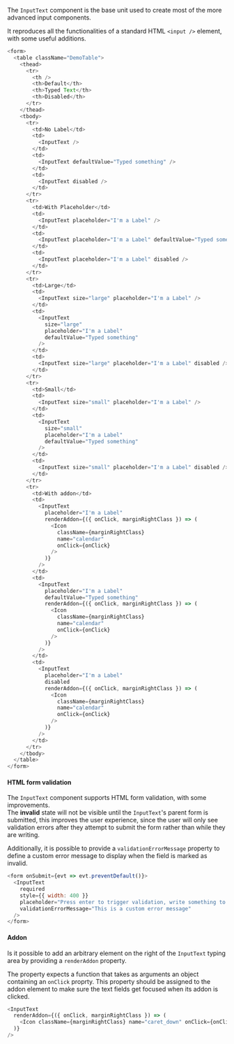 The `InputText` component is the base unit used to create most of the more
advanced input components.

It reproduces all the functionalities of a standard HTML `<input />` element,
with some useful additions.

```js
<form>
  <table className="DemoTable">
    <thead>
      <tr>
        <th />
        <th>Default</th>
        <th>Typed Text</th>
        <th>Disabled</th>
      </tr>
    </thead>
    <tbody>
      <tr>
        <td>No Label</td>
        <td>
          <InputText />
        </td>
        <td>
          <InputText defaultValue="Typed something" />
        </td>
        <td>
          <InputText disabled />
        </td>
      </tr>
      <tr>
        <td>With Placeholder</td>
        <td>
          <InputText placeholder="I'm a Label" />
        </td>
        <td>
          <InputText placeholder="I'm a Label" defaultValue="Typed something" />
        </td>
        <td>
          <InputText placeholder="I'm a Label" disabled />
        </td>
      </tr>
      <tr>
        <td>Large</td>
        <td>
          <InputText size="large" placeholder="I'm a Label" />
        </td>
        <td>
          <InputText
            size="large"
            placeholder="I'm a Label"
            defaultValue="Typed something"
          />
        </td>
        <td>
          <InputText size="large" placeholder="I'm a Label" disabled />
        </td>
      </tr>
      <tr>
        <td>Small</td>
        <td>
          <InputText size="small" placeholder="I'm a Label" />
        </td>
        <td>
          <InputText
            size="small"
            placeholder="I'm a Label"
            defaultValue="Typed something"
          />
        </td>
        <td>
          <InputText size="small" placeholder="I'm a Label" disabled />
        </td>
      </tr>
      <tr>
        <td>With addon</td>
        <td>
          <InputText
            placeholder="I'm a Label"
            renderAddon={({ onClick, marginRightClass }) => (
              <Icon
                className={marginRightClass}
                name="calendar"
                onClick={onClick}
              />
            )}
          />
        </td>
        <td>
          <InputText
            placeholder="I'm a Label"
            defaultValue="Typed something"
            renderAddon={({ onClick, marginRightClass }) => (
              <Icon
                className={marginRightClass}
                name="calendar"
                onClick={onClick}
              />
            )}
          />
        </td>
        <td>
          <InputText
            placeholder="I'm a Label"
            disabled
            renderAddon={({ onClick, marginRightClass }) => (
              <Icon
                className={marginRightClass}
                name="calendar"
                onClick={onClick}
              />
            )}
          />
        </td>
      </tr>
    </tbody>
  </table>
</form>
```

#### HTML form validation

The `InputText` component supports HTML form validation, with some improvements.  
The **invalid** state will not be visible until the `InputText`'s parent form is
submitted, this improves the user experience, since the user will only see validation
errors after they attempt to submit the form rather than while they are writing.

Additionally, it is possible to provide a `validationErrorMessage` property to
define a custom error message to display when the field is marked as invalid.

```js
<form onSubmit={evt => evt.preventDefault()}>
  <InputText
    required
    style={{ width: 400 }}
    placeholder="Press enter to trigger validation, write something to reset"
    validationErrorMessage="This is a custom error message"
  />
</form>
```

#### Addon

Is it possible to add an arbitrary element on the right of the `InputText` typing area
by providing a `renderAddon` property.

The property expects a function that takes as arguments an object containing an `onClick`
proprty. This property should be assigned to the addon element to make sure the
text fields get focused when its addon is clicked.

```js
<InputText
  renderAddon={({ onClick, marginRightClass }) => (
    <Icon className={marginRightClass} name="caret_down" onClick={onClick} />
  )}
/>
```
